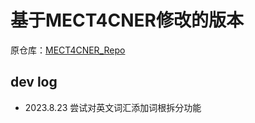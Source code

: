 # 基于MECT4CNER修改的版本

原仓库：[MECT4CNER_Repo](https://github.com/Andrew82106/MECT4NER_recurrent)

## dev log

- 2023.8.23 尝试对英文词汇添加词根拆分功能